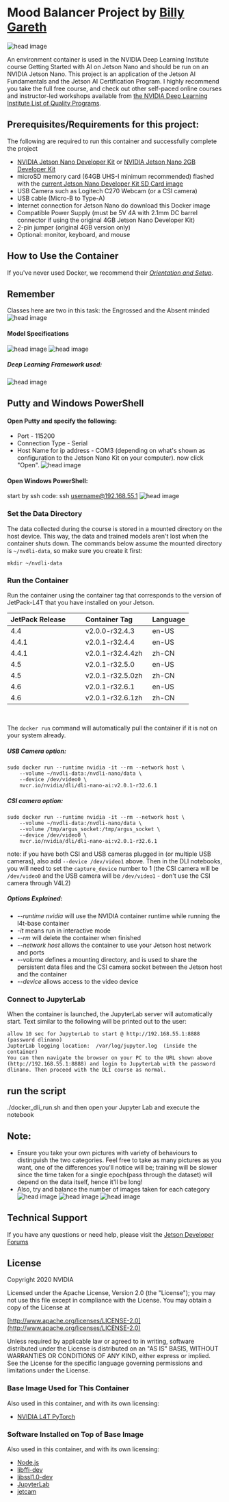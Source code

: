 # Mood Balancer Project by [Billy Gareth](https://www.linkedin.com/in/billy-gareth-87b052173/)

![head image](./nv3.PNG)

An environment container is used in the NVIDIA Deep Learning Institute course Getting Started with AI on Jetson Nano and should be run on an NVIDIA Jetson Nano.  This project is an application of the Jetson AI Fundamentals and the Jetson AI Certification Program. I highly recommend you take the full free course, and check out other self-paced online courses and instructor-led workshops available from [the NVIDIA Deep Learning Institute List of Quality Programs](https://www.nvidia.com/en-us/deep-learning-ai/education/).

## Prerequisites/Requirements for this project:

The following are required to run this container and successfully complete the project

* [NVIDIA Jetson Nano Developer Kit](https://developer.nvidia.com/embedded/jetson-nano-developer-kit) or [NVIDIA Jetson Nano 2GB Developer Kit](https://developer.nvidia.com/embedded/jetson-nano-2gb-developer-kit)
* microSD memory card (64GB UHS-I minimum recommended) flashed with the [current Jetson Nano Developer Kit SD Card image](https://developer.nvidia.com/embedded/jetpack#install)
* USB Camera such as Logitech C270 Webcam (or a CSI camera)
* USB cable (Micro-B to Type-A)
* Internet connection for Jetson Nano do download this Docker image
* Compatible Power Supply (must be 5V 4A with 2.1mm DC barrel connector if using the original 4GB Jetson Nano Developer Kit)
* 2-pin jumper (original 4GB version only)
* Optional: monitor, keyboard, and mouse

## How to Use the Container
If you've never used Docker, we recommend their _[Orientation and Setup](https://docs.docker.com/get-started/)_.

## Remember
Classes here are two in this task: the Engrossed and the Absent minded
![head image](./nv4.PNG)

#### Model Specifications
![head image](./nv8.png)
![head image](./nv9.png)

##### Deep Learning Framework used:
![head image](./nv10.jpeg)

## Putty and Windows PowerShell
#### Open Putty and specify the following:
* Port - 115200
* Connection Type - Serial
* Host Name for ip address - COM3 (depending on what's shown as configuration to the Jetson Nano Kit on your computer).
now click "Open".
![head image](./nv6.PNG)

#### Open Windows PowerShell:
start by ssh code: ssh username@192.168.55.1
![head image](./nv7.PNG)

### Set the Data Directory
The data collected during the course is stored in a mounted directory on the host device. This way, the data and trained models aren't lost when the container shuts down. The commands below assume the mounted directory is `~/nvdli-data`, so make sure you create it first:

```shell
mkdir ~/nvdli-data
```

### Run the Container
Run the container using the container tag that corresponds to the version of JetPack-L4T that you have installed on your Jetson. 

| JetPack Release &nbsp;&nbsp;&nbsp;&nbsp;&nbsp;&nbsp; | Container Tag &nbsp;&nbsp;&nbsp;&nbsp;&nbsp;&nbsp; | Language
|-|-| - 
| 4.4 | v2.0.0-r32.4.3 | en-US
| 4.4.1 | v2.0.1-r32.4.4 | en-US
| 4.4.1 | v2.0.1-r32.4.4zh | zh-CN
| 4.5 | v2.0.1-r32.5.0 | en-US
| 4.5 | v2.0.1-r32.5.0zh | zh-CN
| 4.6 | v2.0.1-r32.6.1 | en-US
| 4.6 | v2.0.1-r32.6.1zh | zh-CN
<br>

The `docker run`  command will automatically pull the container if it is not on your system already.

##### USB Camera option:

```
sudo docker run --runtime nvidia -it --rm --network host \
    --volume ~/nvdli-data:/nvdli-nano/data \
    --device /dev/video0 \ 
    nvcr.io/nvidia/dli/dli-nano-ai:v2.0.1-r32.6.1
```

##### CSI camera option:

```
sudo docker run --runtime nvidia -it --rm --network host \
    --volume ~/nvdli-data:/nvdli-nano/data \
    --volume /tmp/argus_socket:/tmp/argus_socket \
    --device /dev/video0 \ 
    nvcr.io/nvidia/dli/dli-nano-ai:v2.0.1-r32.6.1
```

note: if you have both CSI and USB cameras plugged in (or multiple USB cameras), also add `--device /dev/video1` above. Then in the DLI notebooks, you will need to set the `capture_device` number to 1 (the CSI camera will be `/dev/video0` and the USB camera will be `/dev/video1` - don't use the CSI camera through V4L2)

##### Options Explained:
* *--runtime nvidia* will use the NVIDIA container runtime while running the l4t-base container
* *-it* means run in interactive mode
* *--rm* will delete the container when finished
* *--network host* allows the container to use your Jetson host network and ports
* *--volume* defines a mounting directory, and is used to share the persistent data files and the CSI camera socket between the Jetson host and the container
* *--device* allows access to the video device


### Connect to JupyterLab
When the container is launched, the JupyterLab server will automatically start. Text similar to the following will be printed out to the user:

```
allow 10 sec for JupyterLab to start @ http://192.168.55.1:8888 (password dlinano)
JupterLab logging location:  /var/log/jupyter.log  (inside the container)
You can then navigate the browser on your PC to the URL shown above (http://192.168.55.1:8888) and login to JupyterLab with the password dlinano. Then proceed with the DLI course as normal.
```

## run the script
./docker_dli_run.sh and then open your Jupyter Lab and execute the notebook

## Note:
* Ensure you take your own pictures with variety of behaviours to distinguish the two categories. Feel free to take as many pictures as you want, one of the differences you'll notice will be; training will be slower since the time taken for a single epoch(pass through the dataset) will depend on the data itself, hence it'll be long!
* Also, try and balance the number of images taken for each category
![head image](./nv1.PNG)
![head image](./nv2.PNG)
![head image](./nv5.PNG)

## Technical Support

If you have any questions or need help, please visit the [Jetson Developer Forums](https://forums.developer.nvidia.com/c/agx-autonomous-machines/jetson-embedded-systems/70)

## License

Copyright 2020 NVIDIA

Licensed under the Apache License, Version 2.0 (the "License");
you may not use this file except in compliance with the License.
You may obtain a copy of the License at

[http://www.apache.org/licenses/LICENSE-2.0](http://www.apache.org/licenses/LICENSE-2.0)

Unless required by applicable law or agreed to in writing, software
distributed under the License is distributed on an "AS IS" BASIS,
WITHOUT WARRANTIES OR CONDITIONS OF ANY KIND, either express or implied.
See the License for the specific language governing permissions and
limitations under the License.

### Base Image Used for This Container

Also used in this container, and with its own licensing:

* [NVIDIA L4T PyTorch](https://ngc.nvidia.com/catalog/containers/nvidia:l4t-pytorch)

### Software Installed on Top of Base Image

Also used in this container, and with its own licensing:

* [Node.js](https://nodejs.org/en/)
* [libffi-dev](https://packages.debian.org/jessie/libffi-dev)
* [libssl1.0-dev](https://packages.debian.org/stretch/libssl1.0-dev)
* [JupyterLab](https://jupyterlab.readthedocs.io/en/stable/)
* [jetcam](https://github.com/NVIDIA-AI-IOT/jetcam)
